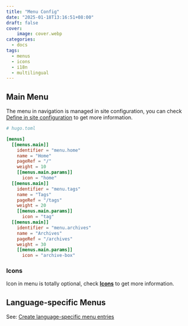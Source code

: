 ```yaml
---
title: "Menu Config"
date: "2025-01-18T13:16:51+08:00"
draft: false
cover:
    image: cover.webp
categories:
  - docs
tags:
  - menus
  - icons
  - i18n
  - multilingual
---
```


## Main Menu

The menu in navigation is managed in site configuration, you can check [Define in site configuration][main-menu] to get more information.

```toml
# hugo.toml

[menus]
  [[menus.main]]
    identifier = "menu.home"
    name = "Home"
    pageRef = "/"
    weight = 10
    [[menus.main.params]]
      icon = "home"
  [[menus.main]]
    identifier = "menu.tags"
    name = "Tags"
    pageRef = "/tags"
    weight = 20
    [[menus.main.params]]
      icon = "tag"
  [[menus.main]]
    identifier = "menu.archives"
    name = "Archives"
    pageRef = "/archives"
    weight = 30
    [[menus.main.params]]
      icon = "archive-box"
```

### Icons

Icon in menu is totally optional, check **[Icons](/doc/icons/)** to get more information.

## Language-specific Menus

See: [Create language-specific menu entries][lang-menus]

[main-menu]: https://gohugo.io/content-management/menus/#define-in-site-configuration "Define in site configuration"
[lang-menus]: https://gohugo.io/content-management/multilingual/#create-language-specific-menu-entries "Create language-specific menu entries"
